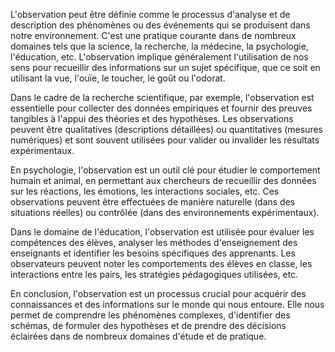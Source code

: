 L'observation peut être définie comme le processus d'analyse et de description des phénomènes ou des événements qui se produisent dans notre environnement. C'est une pratique courante dans de nombreux domaines tels que la science, la recherche, la médecine, la psychologie, l'éducation, etc. L'observation implique généralement l'utilisation de nos sens pour recueillir des informations sur un sujet spécifique, que ce soit en utilisant la vue, l'ouïe, le toucher, le goût ou l'odorat.

Dans le cadre de la recherche scientifique, par exemple, l'observation est essentielle pour collecter des données empiriques et fournir des preuves tangibles à l'appui des théories et des hypothèses. Les observations peuvent être qualitatives (descriptions détaillées) ou quantitatives (mesures numériques) et sont souvent utilisées pour valider ou invalider les résultats expérimentaux.

En psychologie, l'observation est un outil clé pour étudier le comportement humain et animal, en permettant aux chercheurs de recueillir des données sur les réactions, les émotions, les interactions sociales, etc. Ces observations peuvent être effectuées de manière naturelle (dans des situations réelles) ou contrôlée (dans des environnements expérimentaux).

Dans le domaine de l'éducation, l'observation est utilisée pour évaluer les compétences des élèves, analyser les méthodes d'enseignement des enseignants et identifier les besoins spécifiques des apprenants. Les observateurs peuvent noter les comportements des élèves en classe, les interactions entre les pairs, les stratégies pédagogiques utilisées, etc.

En conclusion, l'observation est un processus crucial pour acquérir des connaissances et des informations sur le monde qui nous entoure. Elle nous permet de comprendre les phénomènes complexes, d'identifier des schémas, de formuler des hypothèses et de prendre des décisions éclairées dans de nombreux domaines d'étude et de pratique.